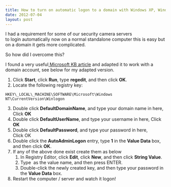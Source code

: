 ```yaml
---
title: How to turn on automatic logon to a domain with Windows XP, Windows 7 and Server 2008
date: 2012-07-04
layout: post
---
```

I had a requirement for some of our security camera servers to login automatically now on a normal standalone computer this is easy but on a domain it gets more complicated.
<!--more-->

So how did I overcome this?

I found a very useful[ Microsoft KB article](http://support.microsoft.com/kb/315231) and adapted it to work with a domain account, see below for my adapted version.

  1. Click **Start**, click **Run**, type **regedit**, and then click **OK**.
  2. Locate the following registry key:
  ```
  HKEY\_LOCAL\_MACHINE\SOFTWARE\Microsoft\Windows NT\CurrentVersion\Winlogon
  ```
  3. Double click **DefaultDomainName**, and type your domain name in here, Click **OK**
  4. Double click **DefaultUserName**, and type your username in here, Click **OK**
  5. Double click **DefaultPassword**, and type your password in here, Click OK
  6. Double click the **AutoAdminLogon** entry, type **1** in the **Value Data** box, and then click **OK**.
  7. If any of the above done exist create them as below
      1. In Registry Editor, click **Edit**, click **New**, and then click **String Value**.
      2. Type **<KeyName>** as the value name, and then press ENTER.
      3. Double-click the newly created key, and then type your password in the **Value Data** box.
  8. Restart the computer / server and watch it logon!
